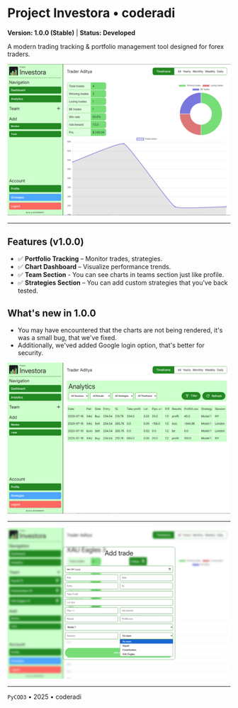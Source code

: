 # Project Investora &bull; coderadi
**Version: 1.0.0 (Stable)** | **Status: Developed**

A modern trading tracking & portfolio management tool designed for forex traders.

![Dashboard Screenshot](../docs/dash.png)

---

## Features (v1.0.0)
- ✅ **Portfolio Tracking** – Monitor trades, strategies.
- ✅ **Chart Dashboard** – Visualize performance trends.
- ✅ **Team Section** - You can see charts in teams section just like profile.
- ✅ **Strategies Section** – You can add custom strategies that you've back tested.

## What's new in 1.0.0
- You may have encountered that the charts are not being rendered, it's was a small bug, that we've fixed.
- Additionally, we'ved added Google login option, that's better for security.

![Analytics Page](../docs/analytics.png)

--- 

![Add Trade page](../docs/updated-team.png)

---

`PyCOD3` &bull; 2025 &bull; coderadi